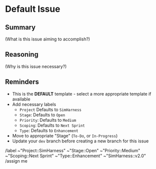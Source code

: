# Default Issue

## Summary

(What is this issue aiming to accomplish?)

## Reasoning

(Why is this issue necessary?)

## Reminders
- This is the **DEFAULT** template - select a more appropriate template if available
- Add necessary labels
    - `Project` Defaults to `SimHarness`
    - `Stage`: Defaults to `Open`
    - `Priority`: Defaults to `Medium`
    - `Scoping`: Defaults to `Next Sprint`
    - `Type`: Defaults to `Enhancement`
- Move to appropriate "Stage" (`To-Do`, or `In-Progress`)
- Update your `dev` branch before creating a new branch for this issue

/label ~"Project::SimHarness" ~"Stage::Open" ~"Priority::Medium" ~"Scoping::Next Sprint" ~"Type::Enhancement" ~"SimHarness::v2.0"
/assign me
